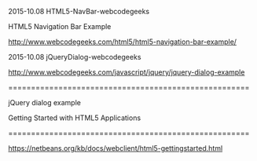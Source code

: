 
2015-10.08 HTML5-NavBar-webcodegeeks

HTML5 Navigation Bar Example

http://www.webcodegeeks.com/html5/html5-navigation-bar-example/




2015-10.08 jQueryDialog-webcodegeeks
 
 http://www.webcodegeeks.com/javascript/jquery/jquery-dialog-example 
 
  =====================================================
 
 jQuery dialog example                                               




  Getting Started with HTML5 Applications
  
 =====================================================
 
  https://netbeans.org/kb/docs/webclient/html5-gettingstarted.html
 
 
 